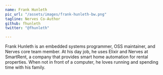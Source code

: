 ```yaml
---
name: Frank Hunleth
pic_url: "/assets/images/frank-hunleth-bw.png"
tagline: Nerves Co-Author
github: fhunleth
twitter: "@fhunleth"

---
```

Frank Hunleth is an embedded systems programmer, OSS maintainer, and Nerves core team member. At his day job, he uses Elixir and Nerves at SmartRent, a company that provides smart home automation for rental properties. When not in front of a computer, he loves running and spending time with his family.
